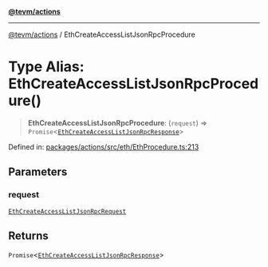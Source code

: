 [**@tevm/actions**](../README.md)

***

[@tevm/actions](../globals.md) / EthCreateAccessListJsonRpcProcedure

# Type Alias: EthCreateAccessListJsonRpcProcedure()

> **EthCreateAccessListJsonRpcProcedure**: (`request`) => `Promise`\<[`EthCreateAccessListJsonRpcResponse`](EthCreateAccessListJsonRpcResponse.md)\>

Defined in: [packages/actions/src/eth/EthProcedure.ts:213](https://github.com/evmts/tevm-monorepo/blob/main/packages/actions/src/eth/EthProcedure.ts#L213)

## Parameters

### request

[`EthCreateAccessListJsonRpcRequest`](EthCreateAccessListJsonRpcRequest.md)

## Returns

`Promise`\<[`EthCreateAccessListJsonRpcResponse`](EthCreateAccessListJsonRpcResponse.md)\>
